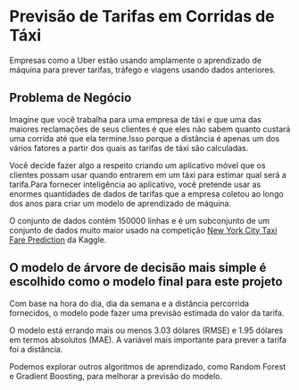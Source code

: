 # Previsão de Tarifas em Corridas de Táxi

Empresas como a Uber estão usando amplamente o aprendizado de máquina para prever tarifas, tráfego e viagens usando dados anteriores.

 ## Problema de Negócio
 
Imagine que você trabalha para uma empresa de táxi e que uma das maiores reclamações de seus clientes é que eles não sabem quanto custará uma corrida até que ela termine.Isso porque a distância é apenas um dos vários fatores a partir dos quais as tarifas de táxi são calculadas.

Você decide fazer algo a respeito criando um aplicativo móvel que os clientes possam usar quando entrarem em um táxi para estimar qual será a tarifa.Para fornecer inteligência ao aplicativo, você pretende usar as enormes quantidades de dados de tarifas que a empresa coletou ao longo dos anos para criar um modelo de aprendizado de máquina.

O conjunto de dados contém 150000 linhas e é um subconjunto de um conjunto de dados muito maior usado na competição [New York City Taxi Fare Prediction](https://www.kaggle.com/c/new-york-city-taxi-fare-prediction) da Kaggle.

## O modelo de árvore de decisão mais simple é escolhido como o modelo final para este projeto

Com base na hora do dia, dia da semana e a distância percorrida fornecidos, o modelo pode fazer uma previsão estimada do valor da tarifa.

O modelo está errando mais ou menos 3.03 dólares (RMSE) e 1.95 dólares em termos absolutos (MAE). A variável mais importante para prever a tarifa foi a distância.

Podemos explorar outros algoritmos de aprendizado, como Random Forest e Gradient Boosting, para melhorar a previsão do modelo.
